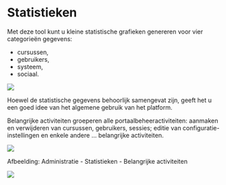 # Statistieken

Met deze tool kunt u kleine statistische grafieken genereren voor vier categorieën gegevens:

- cursussen,
- gebruikers,
- systeem,
- sociaal.

![](../../.gitbook/assets/images37.png)

Hoewel de statistische gegevens behoorlijk samengevat zijn, geeft het u een goed idee van het algemene gebruik van het platform.

Belangrijke activiteiten groeperen alle portaalbeheeractiviteiten: aanmaken en verwijderen van cursussen, gebruikers, sessies; editie van configuratie-instellingen en enkele andere ... belangrijke activiteiten.

![](../../.gitbook/assets/images29%20%281%29.png)
 
 
Afbeelding: Administratie - Statistieken - Belangrijke activiteiten

![](../../.gitbook/assets/images29%20%281%29.png)

